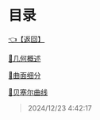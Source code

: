 # 目录  


[👈【返回】](/--Catalog--/计算机图形学/--Catalog--计算机图形学)  


[📜几何概述](/计算机图形学/几何/几何概述)  

[📜曲面细分](/计算机图形学/几何/曲面细分)  

[📜贝塞尔曲线](/计算机图形学/几何/贝塞尔曲线)  







> 2024/12/23 4:42:17
